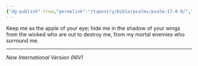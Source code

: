 ```yaml
---
{"dg-publish":true,"permalink":"/tapestry/bible/psalms/psalm-17-8-9/","title":"Psalm 17:8-9","tags":["bible-verse","bible-verse"],"dgHomeLink":true,"dgShowLocalGraph":true,"dgEnableSearch":true}
---
```



Keep me as the apple of your eye; hide me in the shadow of your wings from the wicked who are out to destroy me, from my mortal enemies who surround me.


---
*New International Version (NIV)*